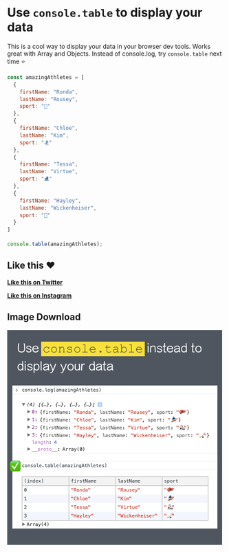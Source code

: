 # Use `console.table` to display your data

This is a cool way to display your data in your browser dev tools. Works great with Array and Objects. Instead of console.log, try `console.table` next time ⭐️ 

```javascript
const amazingAthletes = [
  {
    firstName: "Ronda",
    lastName: "Rousey",
    sport: "🥊"
  },
  {
    firstName: "Chloe",
    lastName: "Kim",
    sport: "🏂"
  },
  {
    firstName: "Tessa",
    lastName: "Virtue",
    sport: "⛸"
  },
  {
    firstName: "Hayley",
    lastName: "Wickenheiser",
    sport: "🏒"
  }
]

console.table(amazingAthletes);
```

## Like this ❤️

**[Like this on Twitter](https://twitter.com/samantha_ming/status/964174008219418625)**

**[Like this on Instagram](https://www.instagram.com/p/BfOVuAggSI1/)**

## Image Download

![Download](2-console-table.png)

